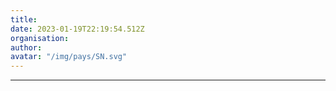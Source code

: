 ```yaml
---
title: 
date: 2023-01-19T22:19:54.512Z
organisation: 
author: 
avatar: "/img/pays/SN.svg"
---
```


***